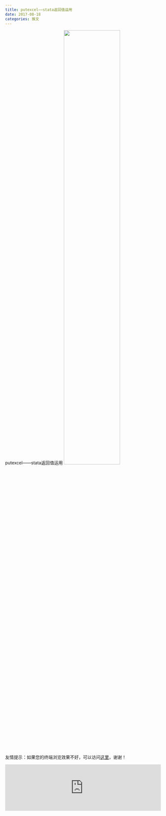 ```yaml
---
title: putexcel——stata返回值运用
date: 2017-08-18
categories: 推文
---
```

putexcel——stata返回值运用
<img src="http://mmbiz.qpic.cn/mmbiz_jpg/ACviaWTBFxhZb01lJ1zhgn4a4VBbmIp8mEWS7ibmA5CIZ4DHlGNQD2DWbq5E4uVia1mCsk4ScWRoutwp4MhWAJtqw/0?wx_fmt=jpeg" style="width: 60%; height: auto;"/><!--more-->
友情提示：如果您的终端浏览效果不好，可以访问[这里](https://stata-club.github.io/stata_article/2017-08-18.html)，谢谢！
<iframe src="https://stata-club.github.io/stata_article/2017-08-18.html" id="iframepage" frameborder="0" scrolling="no" marginheight="0" marginwidth="0" width="100%" onLoad="iFrameHeight()"></iframe>
<script type="text/javascript" language="javascript">
function iFrameHeight() {
var ifm= document.getElementById("iframepage");
var subWeb = document.frames ? document.frames["iframepage"].document : ifm.contentDocument;   
if(ifm != null && subWeb != null) {
 ifm.height = subWeb.body.scrollHeight;
} 
} 
</script> 

